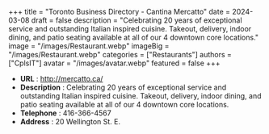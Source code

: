 +++
title = "Toronto Business Directory - Cantina Mercatto"
date = 2024-03-08
draft = false
description = "Celebrating 20 years of exceptional service and outstanding Italian inspired cuisine. Takeout, delivery, indoor dining, and patio seating available at all of our 4 downtown core locations."
image = "/images/Restaurant.webp"
imageBig = "/images/Restaurant.webp"
categories = ["Restaurants"]
authors = ["CplsIT"]
avatar = "/images/avatar.webp"
featured = false
+++


* **URL** :  http://mercatto.ca/
* **Description** : Celebrating 20 years of exceptional service and outstanding Italian inspired cuisine. Takeout, delivery, indoor dining, and patio seating available at all of our 4 downtown core locations.
* **Telephone** : 416-366-4567
* **Address** : 20 Wellington St. E.